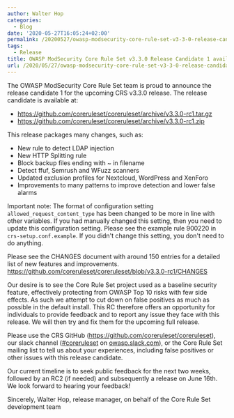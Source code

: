 ```yaml
---
author: Walter Hop
categories:
  - Blog
date: '2020-05-27T16:05:24+02:00'
permalink: /20200527/owasp-modsecurity-core-rule-set-v3-3-0-release-candidate-1-available/
tags:
  - Release
title: OWASP ModSecurity Core Rule Set v3.3.0 Release Candidate 1 available
url: /2020/05/27/owasp-modsecurity-core-rule-set-v3-3-0-release-candidate-1-available/
---
```



The OWASP ModSecurity Core Rule Set team is proud to announce the release candidate 1 for the upcoming CRS v3.3.0 release. The release candidate is available at:

- <https://github.com/coreruleset/coreruleset/archive/v3.3.0-rc1.tar.gz>
- <https://github.com/coreruleset/coreruleset/archive/v3.3.0-rc1.zip>

This release packages many changes, such as:

- New rule to detect LDAP injection
- New HTTP Splitting rule
- Block backup files ending with ~ in filename
- Detect ffuf, Semrush and WFuzz scanners
- Updated exclusion profiles for Nextcloud, WordPress and XenForo
- Improvements to many patterns to improve detection and lower false alarms

Important note: The format of configuration setting `allowed_request_content_type` has been changed to be more in line with other variables. If you had manually changed this setting, then you need to update this configuration setting. Please see the example rule 900220 in `crs-setup.conf.example`. If you didn't change this setting, you don't need to do anything.

Please see the CHANGES document with around 150 entries for a detailed list of new features and improvements.  
<https://github.com/coreruleset/coreruleset/blob/v3.3.0-rc1/CHANGES>

Our desire is to see the Core Rule Set project used as a baseline security feature, effectively protecting from OWASP Top 10 risks with few side effects. As such we attempt to cut down on false positives as much as possible in the default install. This RC therefore offers an opportunity for individuals to provide feedback and to report any issue they face with this release. We will then try and fix them for the upcoming full release.

Please use the CRS GitHub (<https://github.com/coreruleset/coreruleset>), our slack channel ([\#coreruleset](https://owasp.slack.com/archives/CBKGH8A5P) on [owasp.slack.com](https://owasp.slack.com)), or the Core Rule Set mailing list to tell us about your experiences, including false positives or other issues with this release candidate.

Our current timeline is to seek public feedback for the next two weeks, followed by an RC2 (if needed) and subsequently a release on June 16th. We look forward to hearing your feedback!  
  
Sincerely,
Walter Hop, release manager, on behalf of the Core Rule Set development team

